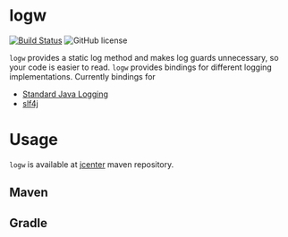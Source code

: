 # logw
[![Build Status](https://travis-ci.org/sajato/logw.svg)](https://travis-ci.org/sajato/logw)
![GitHub license](https://img.shields.io/github/license/sajato/logw.svg?style=flat)

``logw`` provides a static log method and makes log guards unnecessary, so your code
is easier to read. ``logw`` provides bindings for different logging implementations.
Currently bindings for

* [Standard Java Logging](http://docs.oracle.com/javase/6/docs/api/java/util/logging/package-summary.html)
* [slf4j](http://www.slf4j.org/)

# Usage

``logw`` is available at [jcenter](https://bintray.com/bintray/jcenter) maven repository.

## Maven

## Gradle
